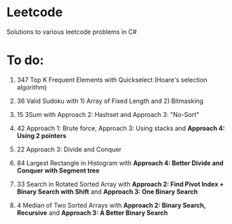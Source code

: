 # Leetcode
Solutions to various leetcode problems in C#

# To do: 

1. 347 Top K Frequent Elements with Quickselect (Hoare's selection algorithm)

2. 36 Valid Sudoku with 1) Array of Fixed Length and 2) Bitmasking

3. 15 3Sum with Approach 2: Hashset and Approach 3: "No-Sort"

4. 42 Approach 1: Brute force, Approach 3: Using stacks and **Approach 4: Using 2 pointers**

5. 22 Approach 3: Divide and Conquer

6. 84 Largest Rectangle in Histogram with **Approach 4: Better Divide and Conquer with Segment tree**

7. 33 Search in Rotated Sorted Array with **Approach 2: Find Pivot Index + Binary Search with Shift** and **Approach 3: One Binary Search**

8. 4 Median of Two Sorted Arrays with **Approach 2: Binary Search, Recursive** and **Approach 3: A Better Binary Search**

